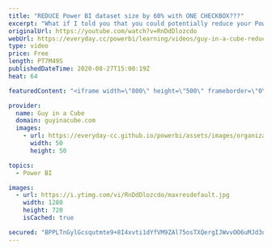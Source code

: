 ```yaml
---
title: "REDUCE Power BI dataset size by 60% with ONE CHECKBOX???"
excerpt: "What if I told you that you could potentially reduce your Power BI dataset size by up to 60-70% with ONE CHECKBOX??? This was crazy and we show you what is going on! (results will vary)  Download Sample: https://guyinacu.be/onecheckboxsample  DAX Studio: https://www.sqlbi.com/tools/dax-studio/  📢 Become"
originalUrl: https://youtube.com/watch?v=RnDdDlozcdo
webUrl: https://everyday.cc/powerbi/learning/videos/guy-in-a-cube-reduce-power-bi-dataset-size-by-60-with-one-checkbox/
type: video
price: Free
length: PT7M49S
publishedDateTime: 2020-08-27T15:00:19Z
heat: 64

featuredContent: "<iframe width=\"800\" height=\"500\" frameborder=\"0\" src=\"https://www.youtube.com/embed/RnDdDlozcdo\" allow=\"accelerometer; autoplay; encrypted-media; gyroscope; picture-in-picture\" allowfullscreen></iframe>"

provider:
  name: Guy in a Cube
  domain: guyinacube.com
  images:
    - url: https://everyday-cc.github.io/powerbi/assets/images/organizations/guyinacube.com-50x50.jpg
      width: 50
      height: 50

topics:
  - Power BI

images:
  - url: https://i.ytimg.com/vi/RnDdDlozcdo/maxresdefault.jpg
    width: 1280
    height: 720
    isCached: true

secured: "BPPLTnGylGcsqutmte9+8I4xvti1dYfVM9ZAl75osTXQergIJWvvOO6uMJd3qJ+0llBiLcUp8zOy6OXMByXKtdeJ2fro5biYgUCuFzhUyX2GqcvHgeMRWniLuHnesR+BXkqCMbjWWDsMU3zNewOg0WjN1yIwA33eOmIXwCJjvTsZs9J1RK/0xCURKXR4iDJmiMse6SZAvI4oZWx7ouW8iSSQpXE1UT/Llkbmvkaq5WxOqOqPVADupNxhwvo7asSHodwDS7RIn0mS2+5eOnf6pma18KnBN8CZTIO3/7PAuIRyrfl/9+K37bDIBUU+soT5KmgBCRvHad+kHKKgRvwx4lEHzkKSQCXrs7rAAy8BXEZacO+n1HmNqXXDTMd2unLeTNFgfbbE5b0KmzumuGAZq8WCC1ysFFbJUqdh9X+gYsY=;lSHW1SWcBti0KDAssc7+xQ=="
---
```



